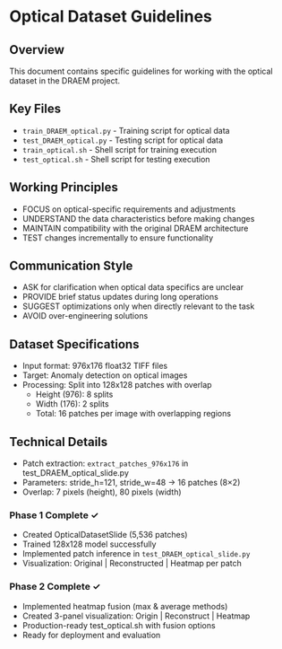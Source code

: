 # Optical Dataset Guidelines

## Overview
This document contains specific guidelines for working with the optical dataset in the DRAEM project.

## Key Files
- `train_DRAEM_optical.py` - Training script for optical data
- `test_DRAEM_optical.py` - Testing script for optical data
- `train_optical.sh` - Shell script for training execution
- `test_optical.sh` - Shell script for testing execution

## Working Principles
- FOCUS on optical-specific requirements and adjustments
- UNDERSTAND the data characteristics before making changes
- MAINTAIN compatibility with the original DRAEM architecture
- TEST changes incrementally to ensure functionality

## Communication Style
- ASK for clarification when optical data specifics are unclear
- PROVIDE brief status updates during long operations
- SUGGEST optimizations only when directly relevant to the task
- AVOID over-engineering solutions

## Dataset Specifications
- Input format: 976x176 float32 TIFF files
- Target: Anomaly detection on optical images
- Processing: Split into 128x128 patches with overlap
  - Height (976): 8 splits
  - Width (176): 2 splits  
  - Total: 16 patches per image with overlapping regions

## Technical Details
- Patch extraction: `extract_patches_976x176` in test_DRAEM_optical_slide.py
- Parameters: stride_h=121, stride_w=48 → 16 patches (8×2)
- Overlap: 7 pixels (height), 80 pixels (width)

### Phase 1 Complete ✓
- Created OpticalDatasetSlide (5,536 patches)
- Trained 128x128 model successfully
- Implemented patch inference in `test_DRAEM_optical_slide.py`
- Visualization: Original | Reconstructed | Heatmap per patch

### Phase 2 Complete ✓
- Implemented heatmap fusion (max & average methods)
- Created 3-panel visualization: Origin | Reconstruct | Heatmap
- Production-ready test_optical.sh with fusion options
- Ready for deployment and evaluation